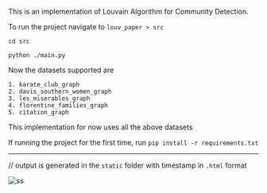 This is an implementation of Louvain Algorithm for Community Detection.


To run the project navigate to ```louv_paper > src```

```
cd src
```


```
python ./main.py
```


Now the datasets supported are 
```
1. karate_club_graph
2. davis_southern_women_graph
3. les_miserables_graph
4. florentine_families_graph
5. citation_graph
```
This implementation for now uses all the above datasets


If running the project for the first time, run ```pip install -r requirements.txt```



___
// output is generated in the `static` folder with timestamp in `.html` format




![ss](https://github.com/himangshusingh/louv_paper/assets/71934967/c24a9907-68f0-4302-80c9-eb3b9bcef1c3)

